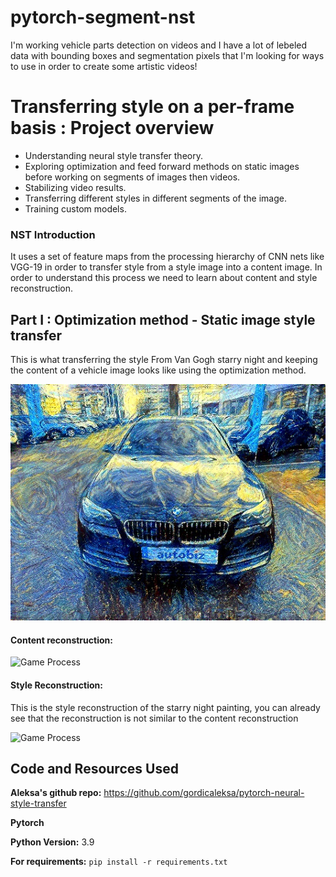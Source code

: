 # pytorch-segment-nst
I'm working vehicle parts detection on videos and I have a lot of lebeled data with bounding boxes and segmentation pixels that I'm looking for ways to use in order to create some artistic videos!
# Transferring style on a per-frame basis : Project overview
* Understanding neural style transfer theory.
* Exploring optimization and feed forward methods on static images before working on segments of images then videos.
* Stabilizing video results. 
* Transferring different styles in different segments of the image.
* Training custom models.

### NST Introduction
It uses a set of feature maps from the processing hierarchy of CNN nets like VGG-19 in order to transfer style from a style image into a content image. In order to understand this process we need to learn about content and style reconstruction.

## Part I : Optimization method - Static image style transfer
This is what transferring the style From Van Gogh starry night and keeping the content of a vehicle image looks like using the optimization method.

![Game Process](https://github.com/aymanemoataz/pytorch-segment-nst/blob/main/results/bmw_starry.jpg)



#### Content reconstruction:

![Game Process](https://github.com/aymanemoataz/pytorch-segment-nst/blob/main/results/noisefiat_Trim.gif)


#### Style Reconstruction:

This is the style reconstruction of the starry night painting, you can already see that the reconstruction is not similar to the content reconstruction

![Game Process](https://github.com/aymanemoataz/pytorch-segment-nst/blob/main/results/style_reconstruction_Trim.gif)






## Code and Resources Used 

**Aleksa's github repo:** https://github.com/gordicaleksa/pytorch-neural-style-transfer

**Pytorch**

**Python Version:** 3.9 

**For requirements:**  ```pip install -r requirements.txt```   


